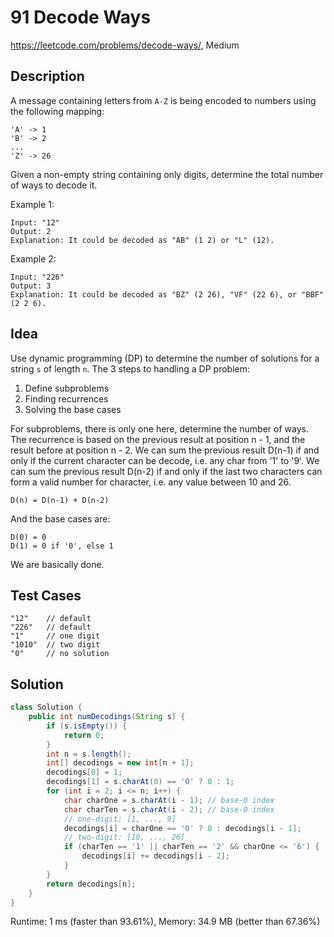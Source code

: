 # 91 Decode Ways

<https://leetcode.com/problems/decode-ways/>, Medium

## Description

A message containing letters from `A-Z` is being encoded to numbers using the
following mapping:

```
'A' -> 1
'B' -> 2
...
'Z' -> 26
```

Given a non-empty string containing only digits, determine the total number of
ways to decode it.

Example 1:

```
Input: "12"
Output: 2
Explanation: It could be decoded as "AB" (1 2) or "L" (12).
```

Example 2:

```
Input: "226"
Output: 3
Explanation: It could be decoded as "BZ" (2 26), "VF" (22 6), or "BBF" (2 2 6).
```

## Idea

Use dynamic programming (DP) to determine the number of solutions for a string
`s` of length `n`. The 3 steps to handling a DP problem:

1. Define subproblems
2. Finding recurrences
3. Solving the base cases

For subproblems, there is only one here, determine the number of ways. The
recurrence is based on the previous result at position n - 1, and the result
before at position n - 2. We can sum the previous result D(n-1) if and only if
the current character can be decode, i.e. any char from '1' to '9'. We can sum
the previous result D(n-2) if and only if the last two characters can form a
valid number for character, i.e. any value between 10 and 26.

    D(n) = D(n-1) + D(n-2)

And the base cases are:

    D(0) = 0
    D(1) = 0 if '0', else 1

We are basically done.

## Test Cases

```
"12"    // default
"226"   // default
"1"     // one digit
"1010"  // two digit
"0"     // no solution
```

## Solution

```java
class Solution {
    public int numDecodings(String s) {
        if (s.isEmpty()) {
            return 0;
        }
        int n = s.length();
        int[] decodings = new int[n + 1];
        decodings[0] = 1;
        decodings[1] = s.charAt(0) == '0' ? 0 : 1;
        for (int i = 2; i <= n; i++) {
            char charOne = s.charAt(i - 1); // base-0 index
            char charTen = s.charAt(i - 2); // base-0 index
            // one-digit: [1, ..., 9]
            decodings[i] = charOne == '0' ? 0 : decodings[i - 1];
            // two-digit: [10, ..., 26]
            if (charTen == '1' || charTen == '2' && charOne <= '6') {
                decodings[i] += decodings[i - 2];
            }
        }
        return decodings[n];
    }
}
```

Runtime: 1 ms (faster than 93.61%), Memory: 34.9 MB (better than 67.36%)
